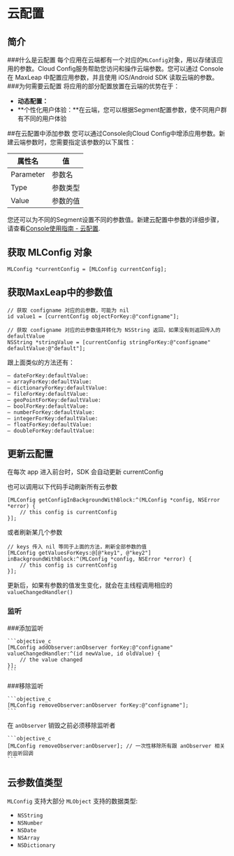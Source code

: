 # 云配置

## 简介
###什么是云配置
每个应用在云端都有一个对应的`MLConfig`对象，用以存储该应用的参数。Cloud Config服务帮助您访问和操作云端参数。您可以通过 Console 在 MaxLeap 中配置应用参数，并且使用 iOS/Android SDK 读取云端的参数。
###为何需要云配置
将应用的部分配置放置在云端的优势在于：

* **动态配置：**
* **个性化用户体验：**在云端，您可以根据Segment配置参数，使不同用户群有不同的用户体验

##在云配置中添加参数
您可以通过Console向Cloud Config中增添应用参数。新建云端参数时，您需要指定该参数的以下属性：

属性名|值
-------|-------
Parameter|参数名
Type|参数类型
Value|参数的值

您还可以为不同的Segment设置不同的参数值。新建云配置中参数的详细步骤，请查看[Console使用指南 - 云配置](ML_DOCS_LINK_PLACEHOLDER_USERMANUAL).

## 获取 MLConfig 对象

```objective_c
MLConfig *currentConfig = [MLConfig currentConfig];
```

## 获取MaxLeap中的参数值

```objective_c
// 获取 configname 对应的云参数，可能为 nil
id value1 = [currentConfig objectForKey:@"configname"];
     
// 获取 configname 对应的云参数值并转化为 NSString 返回，如果没有则返回传入的 defaultValue
NSString *stringValue = [currentConfig stringForKey:@"configname" defaultValue:@"default"];
```

 跟上面类似的方法还有：
 
`– dateForKey:defaultValue:`<br>
`– arrayForKey:defaultValue:`<br>
`– dictionaryForKey:defaultValue:`<br>
`– fileForKey:defaultValue:`<br>
`– geoPointForKey:defaultValue:`<br>
`– boolForKey:defaultValue:`<br>
`– numberForKey:defaultValue:`<br>
`– integerForKey:defaultValue:`<br>
`– floatForKey:defaultValue:`<br>
`– doubleForKey:defaultValue:`


## 更新云配置

在每次 app 进入前台时，SDK 会自动更新 currentConfig

也可以调用以下代码手动刷新所有云参数

```objective_c
[MLConfig getConfigInBackgroundWithBlock:^(MLConfig *config, NSError *error) {
    // this config is currentConfig
}];
```

或者刷新某几个参数

```objective_c
// keys 传入 nil 等同于上面的方法，刷新全部参数的值
[MLConfig getValuesForKeys:@[@"key1", @"key2"] inBackgroundWithBlock:^(MLConfig *config, NSError *error) {
    // this config is currentConfig
}];
```

更新后，如果有参数的值发生变化，就会在主线程调用相应的 `valueChangedHandler()`

### 监听

###添加监听

	```objective_c
	[MLConfig addObserver:anObserver forKey:@"configname" valueChangedHandler:^(id newValue, id oldValue) {
	    // the value changed
	}];
	```

###移除监听

	```objective_c
	[MLConfig removeObserver:anObserver forKey:@"configname"];
	```

在 `anObserver` 销毁之前必须移除监听者

	```objective_c
	[MLConfig removeObserver:anObserver]; // 一次性移除所有跟 anObserver 相关的监听回调
	```

## 云参数值类型

`MLConfig` 支持大部分 `MLObject` 支持的数据类型:

- `NSString`
- `NSNumber`
- `NSDate`
- `NSArray`
- `NSDictionary`